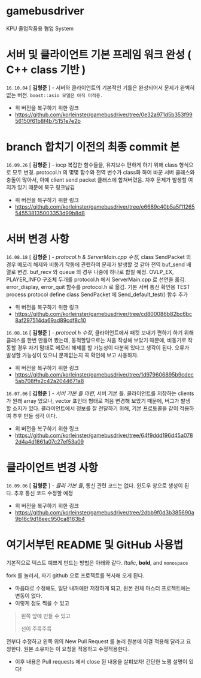 # gamebusdriver
KPU 
졸업작품용 협업 System

서버 및 클라이언트 기본 프레임 워크 완성 ( C++ class 기반 )
===============
`16.10.04` [ **김형준** ] - 서버와 클라이언트의 기본적인 기틀은 완성되어서 문제가 완벽히 없는 버전. `boost::asio 모델은 아직 미적용.`
* 위 버전을 복구하기 위한 링크
* https://github.com/korleinster/gamebusdriver/tree/0e32a971d5b353f9956150f61b8f4b75151e7e2b

branch 합치기 이전의 최종 commit 본
===============
`16.09.26` [ **김형준** ] - iocp 복잡한 함수들을, 유지보수 편하게 하기 위해 class 형식으로 모두 변경. protocol.h 의 몇몇 함수와 전역 변수가 class화 하여 바꾼 서버 클래스와 충돌이 많아서, 아예 client send packet 클래스에 합쳐버렸음. 차후 문제가 발생할 여지가 있기 때문에 북구 링크남김
* 위 버전을 복구하기 위한 링크
* https://github.com/korleinster/gamebusdriver/tree/e6689c40b5a5f11265545538135003353d99b8d8

서버 변경 사항
===============
`16.08.18` [ **김형준** ] - *protocol.h & ServerMain.cpp 수정*, class SendPacket 의 경우 메모리 해제와 비동기 작동에 관련하여 문제가 발생할 것 같아 전역 buf_send 배열로 변경.
buf_recv 와 queue 의 경우 나중에 하나로 합칠 예정.
OVLP_EX, PLAYER_INFO 구조체 두개를 protocol.h 에서 ServerMain.cpp 로 선언을 옮김.
error_display, error_quit 함수를 protocol.h 로 옮김.
기본 서버 통신 확인용 TEST process protocol define
class SendPacket 에 Send_default_test() 함수 추가
* 위 버전을 복구하기 위한 링크
* https://github.com/korleinster/gamebusdriver/tree/cd800086b82bc6bc8af297514da69ad89cdf8c10

`16.08.16` [ **김형준** ] - *protocol.h 수정*, 클라이언트에서 패킷 보내기 편하기 하기 위해 클래스를 한번 만들어 봤는데, 동적할당으로는 처음 작성해 보았기 때문에, 비동기로 작동할 경우 자기 맘대로 메모리 해제를 할 가능성이 다분히 있다고 생각이 된다.
오류가 발생할 가능성이 있으니 문제없는지 꼭 확인해 보고 사용하자.
* 위 버전을 복구하기 위한 링크
* https://github.com/korleinster/gamebusdriver/tree/1d979606895b9cdec5ab708ffe2c42a2044671a8

`16.07.06` [ **김형준** ] - *서버 기본 틀 마련*, 서버 기본 틀. 클라이언트를 저장하는 clients 가 원래 array 었으나, vector 포인터 형태로 처음 변경해 보았기 때문에, 버그가 발생할 소지가 있다.	클라이언트에서 정보를 잘 전달하기 위해, 기본 프로토콜을 같이 적용하여 추후 만들 생각 이다.
* 위 버전을 복구하기 위한 링크
* https://github.com/korleinster/gamebusdriver/tree/64f9ddd196d45a0782d4a4d1861a07c27ef53a09	

클라이언트 변경 사항
===============
`16.09.06` [ **김형준** ] - *클라 기본 틀*, 통신 관련 코드는 없다. 윈도우 창으로 생성이 된다. 추후 통신 코드 수정할 예정
* 위 버전을 복구하기 위한 링크
* https://github.com/korleinster/gamebusdriver/tree/2dbb9f0d3b385690a9b16c9d18eec950ca8163b4


여기서부턴 README 및 GitHub 사용법
================================
기본적으로 텍스트 예쁘게 만드는 방법은 아래와 같다.
*Italic*, **bold**, and  `monospace`

fork 를 눌러서, 자기 github 으로 프로젝트를 복사해 오게 된다.
  * 마음대로 수정해도, 일단 내꺼에만 저장하게 되고, 원본 전체 마스터 프로젝트에는 변동이 없다.
  * 이렇게 점도 찍을 수 있고

> 왼쪽 앞에 만들 수 있고
>
> 선이 주륵주륵

전부다 수정하고 왼쪽 위의 New Pull Request 를 눌러 원본에 이걸 적용해 달라고 요청한다.
원본 소유자는 이 요청을 적용하고 수정적용한다.

* 이후 내용은 Pull requests 에서 close 된 내용을 살펴보자! 간단한 노잼 설명이 있다!
